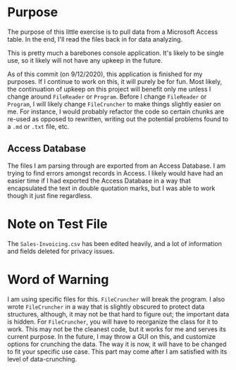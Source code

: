 # Purpose

The purpose of this little exercise is to pull data from a Microsoft Access table. In the end, I'll read the files back in for data analyzing.

This is pretty much a barebones console application. It's likely to be single use, so it likely will not have any upkeep in the future.

As of this commit (on 9/12/2020), this application is finished for my purposes. If I continue to work on this, it will purely be for fun. Most likely, the continuation of upkeep on this project will benefit only me unless I change around `FileReader` or `Program`. Before I change `FileReader` or `Program`, I will likely change `FileCruncher` to make things slightly easier on me. For instance, I would probably refactor the code so certain chunks are re-used as opposed to rewritten, writing out the potential problems found to a `.md` or `.txt` file, etc. 

## Access Database

The files I am parsing through are exported from an Access Database. I am trying to find errors amongst records in Access. I likely would have had an easier time if I had exported the Access Database in a way that encapsulated the text in double quotation marks, but I was able to work though it just fine regardless.

# Note on Test File

The `Sales-Invoicing.csv` has been edited heavily, and a lot of information and fields deleted for privacy issues.

# Word of Warning

I am using specific files for this. `FileCruncher` will break the program. I also wrote `FileCruncher` in a way that is slightly obscured to protect data structures, although, it may not be that hard to figure out; the important data is hidden. For `FileCruncher`, you will have to reorganize the class for it to work. This may not be the cleanest code, but it works for me and serves its current purpose. In the future, I may throw a GUI on this, and customize options for crunching the data. The way it is now, it will have to be changed to fit your specific use case. This part may come after I am satisfied with its level of data-crunching.